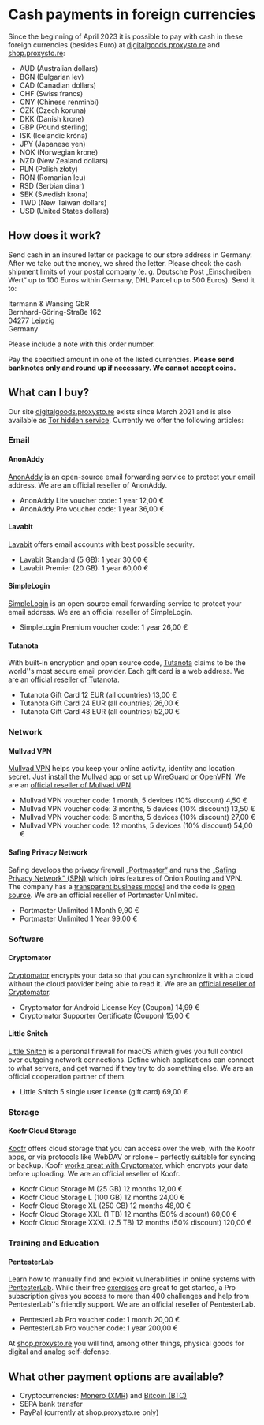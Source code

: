# Cash payments in foreign currencies

Since the beginning of April 2023 it is possible to pay with cash in these foreign currencies (besides Euro) at [digitalgoods.proxysto.re](https://digitalgoods.proxysto.re) and [shop.proxysto.re](https://shop.proxysto.re):

* AUD (Australian dollars)
* BGN (Bulgarian lev)
* CAD (Canadian dollars)
* CHF (Swiss francs)
* CNY (Chinese renminbi)
* CZK (Czech koruna)
* DKK (Danish krone)
* GBP (Pound sterling)
* ISK (Icelandic króna)
* JPY (Japanese yen)
* NOK (Norwegian krone)
* NZD (New Zealand dollars)
* PLN (Polish złoty)
* RON (Romanian leu)
* RSD (Serbian dinar)
* SEK (Swedish krona)
* TWD (New Taiwan dollars)
* USD (United States dollars)

## How does it work?

Send cash in an insured letter or package to our store address in Germany. After we take out the money, we shred the letter. Please check the cash shipment limits of your postal company (e. g. Deutsche Post „Einschreiben Wert“ up to 100 Euros within Germany, DHL Parcel up to 500 Euros). Send it to:

Itermann & Wansing GbR<br>
Bernhard-Göring-Straße 162<br>
04277 Leipzig<br>
Germany

Please include a note with this order number.

Pay the specified amount in one of the listed currencies. **Please send banknotes only and round up if necessary. We cannot accept coins.**

## What can I buy?

Our site [digitalgoods.proxysto.re](https://digitalgoods.proxysto.re) exists since March 2021 and is also available as [Tor hidden service](http://digitazyyxyihwwzudp5syxxyn3qhcd63wqcha2dxpfqiyydmrgdiaad.onion/). Currently we offer the following articles:

### Email
#### AnonAddy
<a rel="noreferrer" target="_blank" href="https://anonaddy.com/">AnonAddy</a> is an open-source email forwarding service to protect your email address. We are an official reseller of AnonAddy.

* AnonAddy Lite voucher code: 1 year 12,00 €
* AnonAddy Pro voucher code: 1 year 36,00 €

#### Lavabit
<a rel="noreferrer" target="_blank" href="https://lavabit.com/consumer.html">Lavabit</a> offers email accounts with best possible security.

* Lavabit Standard (5 GB): 1 year 30,00 €
* Lavabit Premier (20 GB): 1 year 60,00 €

#### SimpleLogin
<a rel="noreferrer" target="_blank" href="https://simplelogin.io">SimpleLogin</a> is an open-source email forwarding service to protect your email address. We are an official reseller of SimpleLogin.

* SimpleLogin Premium voucher code: 1 year 26,00 €

#### Tutanota
With built-in encryption and open source code, <a rel="noreferrer" target="_blank"  href="https://tutanota.com/">Tutanota</a> claims to be the world''s most secure email provider. Each gift card is a web address. We are an <a rel="noreferrer" target="_blank" href="https://tutanota.com/faq/#cryptocurrency">official reseller of Tutanota</a>.

* Tutanota Gift Card 12 EUR (all countries) 13,00 €
* Tutanota Gift Card 24 EUR (all countries) 26,00 €
* Tutanota Gift Card 48 EUR (all countries) 52,00 €

### Network
#### Mullvad VPN
<a rel="noreferrer" target="_blank" href="https://mullvad.net/">Mullvad VPN</a> helps you keep your online activity, identity and location secret. Just install the <a rel="noreferrer" target="_blank" href="https://mullvad.net/en/download/">Mullvad app</a> or set up <a rel="noreferrer" target="_blank" href="https://mullvad.net/en/help/">WireGuard or OpenVPN</a>. We are an <a rel="noreferrer" target="_blank" href="https://mullvad.net/en/help/partnerships-and-resellers/">official reseller of Mullvad VPN</a>.

* Mullvad VPN voucher code: 1 month, 5 devices (10% discount) 4,50 €
* Mullvad VPN voucher code: 3 months, 5 devices (10% discount) 13,50 €
* Mullvad VPN voucher code: 6 months, 5 devices (10% discount) 27,00 €
* Mullvad VPN voucher code: 12 months, 5 devices (10% discount) 54,00 €

#### Safing Privacy Network
Safing develops the privacy firewall <a rel="noreferrer" target="_blank" href="https://safing.io">„Portmaster“</a> and runs the <a rel="noreferrer" target="_blank" href="https://safing.io/spn/">„Safing Privacy Network“ (SPN)</a> which joins features of Onion Routing and VPN. The company has a <a rel="noreferrer" target="_blank" href="https://safing.io/business-model/">transparent business model</a> and the code is <a rel="noreferrer" target="_blank" href="https://github.com/safing/">open source</a>. We are an official reseller of Portmaster Unlimited.

* Portmaster Unlimited 1 Month 9,90 €
* Portmaster Unlimited 1 Year 99,00 €

### Software
#### Cryptomator
<a rel="noreferrer" target="_blank" href="https://cryptomator.org/">Cryptomator</a> encrypts your data so that you can synchronize it with a cloud without the cloud provider being able to read it. We are an <a rel="noreferrer" target="_blank" href="https://cryptomator.org/coop/proxystore/">official reseller of Cryptomator</a>.

* Cryptomator for Android License Key (Coupon) 14,99 €
* Cryptomator Supporter Certificate (Coupon) 15,00 €

#### Little Snitch
<a rel="noreferrer" target="_blank" href="https://www.obdev.at/products/littlesnitch/index.html">Little Snitch</a> is a personal firewall for macOS which gives you full control over outgoing network connections. Define which applications can connect to what servers, and get warned if they try to do something else. We are an official cooperation partner of them.

* Little Snitch 5 single user license (gift card) 69,00 €

### Storage
#### Koofr Cloud Storage
<a rel="noreferrer" target="_blank" href="https://koofr.eu/">Koofr</a> offers cloud storage that you can access over the web, with the Koofr apps, or via protocols like WebDAV or rclone – perfectly suitable for syncing or backup. Koofr <a rel="noreferrer" target="_blank" href="https://koofr.eu/blog/posts/koofr-with-cryptomator-on-your-computer">works great with Cryptomator</a>, which encrypts your data before uploading. We are an official reseller of Koofr.

* Koofr Cloud Storage M (25 GB) 12 months 12,00 €
* Koofr Cloud Storage L (100 GB) 12 months 24,00 €
* Koofr Cloud Storage XL (250 GB) 12 months 48,00 €
* Koofr Cloud Storage XXL (1 TB) 12 months (50% discount) 60,00 €
* Koofr Cloud Storage XXXL (2.5 TB) 12 months (50% discount) 120,00 €

### Training and Education
#### PentesterLab
Learn how to manually find and exploit vulnerabilities in online systems with <a rel="noreferrer" target="_blank" href="https://www.pentesterlab.com">PentesterLab</a>. While their free <a rel="noreferrer" target="_blank" href="https://www.pentesterlab.com/exercises">exercises</a> are great to get started, a Pro subscription gives you access to more than 400 challenges and help from PentesterLab''s friendly support. We are an official reseller of PentesterLab.

* PentesterLab Pro voucher code: 1 month 20,00 €
* PentesterLab Pro voucher code: 1 year 200,00 €

At [shop.proxysto.re](https://shop.proxysto.re) you will find, among other things, physical goods for digital and analog self-defense.

## What other payment options are available?

* Cryptocurrencies: [Monero (XMR)](https://www.getmonero.org/) and [Bitcoin (BTC)](https://bitcoin.org)
* SEPA bank transfer
* PayPal (currently at shop.proxysto.re only)
